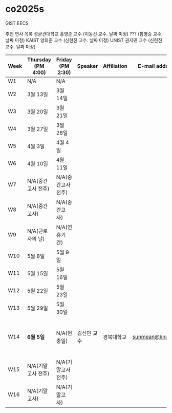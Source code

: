 # co2025s

GIST EECS

추천 연사 목록
성균관대학교 홍영준 교수 (이동선 교수. 날짜 미정)
??? (함병승 교수. 날짜 미정)
KAIST 양희준 교수 (신현진 교수. 날짜 미정)
UNIST 권지민 교수 (신현진 교수. 날짜 미정)

|Week|Thursday (PM 4:00)|Friday (PM 2:30)|Speaker|Affiliation|E-mail address|Title|Host|Language|Remark|
|---|---|---|---|---|---|---|---|---|---|
|W1|N/A|N/A|
|W2|3월 13일|3월 14일|
|W3|3월 20일|3월 21일|
|W4|3월 27일|3월 28일|
|W5|4월 3일|4월 4일|
|W6|4월 10일|4월 11일|
|W7|N/A(중간고사 전주)|N/A(중간고사 전주)|
|W8|N/A(중간고사)|N/A(중간고사)|
|W9|N/A(근로자의 날)|N/A(연휴기간)|
|W10|5월 8일|5월 9일|
|W11|5월 15일|5월 16일|
|W12|5월 22일|5월 23일|
|W13|5월 29일|5월 30일|
|W14|**6월 5일**|N/A(현충일)|김선민 교수|경북대학교|sunmean@knu.ac.kr|Survive in the world of post Moore's law|윤훈한|영어|모든 목요일 가능
|W15|N/A(기말고사 전주)|N/A(기말고사 전주)|
|W16|N/A(기말고사)|N/A(기말고사)|
